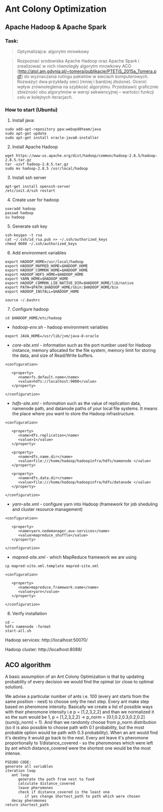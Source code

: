 # Ant Colony Optimization
## Apache Hadoop & Apache Spark
### Task:
> Optymalizajca: algorytm mrowkowy

>Rozpoznać srodowiska Apache Hadoop oraz Apache Spark i zrealizować w nich równoległy algorytm mrowkowy
ACO (http://atol.am.gdynia.pl/~tomera/publikacje/PTETiS_2015a_Tomera.pdf) do wyznaczania  rutingu  pakietów  w  sieciach  komputerowych. Rozważyć  dwa przykłady  sieci  (mniej  i  bardziej  złożone).  Ocenić  wpływ  zrównoleglenia  na 
szybkość  algorytmu. Przedstawić  graficznie  zbieżność  obu  algorytmów  w  wersji sekwencyjnej – wartości funkcji celu w kolejnych iteracjach.


### How to start (Ubuntu)
1. Install java: 
```
sudo add-apt-repository ppa:webupd8team/java
sudo apt-get update
sudo apt-get install oracle-java8-installer
```
2. Install Apache Hadoop
```
wget https://www-us.apache.org/dist/hadoop/common/hadoop-2.8.5/hadoop-2.8.5.tar.gz
tar -xzvf hadoop-2.8.5.tar.gz
sudo mv hadoop-2.8.5 /usr/local/hadoop
```
3. Install ssh server
```
apt-get install openssh-server
/etc/init.d/ssh restart
```
4. Create user for hadoop
```
useradd hadoop 
passwd hadoop 
su hadoop
```
5. Generate ssh key
```
ssh-keygen -t rsa 
cat ~/.ssh/id_rsa.pub >> ~/.ssh/authorized_keys 
chmod 0600 ~/.ssh/authorized_keys 
```
6. Add environment variables
```
export HADOOP_HOME=/usr/local/hadoop 
export HADOOP_MAPRED_HOME=$HADOOP_HOME 
export HADOOP_COMMON_HOME=$HADOOP_HOME 
export HADOOP_HDFS_HOME=$HADOOP_HOME 
export YARN_HOME=$HADOOP_HOME 
export HADOOP_COMMON_LIB_NATIVE_DIR=$HADOOP_HOME/lib/native 
export PATH=$PATH:$HADOOP_HOME/sbin:$HADOOP_HOME/bin 
export HADOOP_INSTALL=$HADOOP_HOME

source ~/.bashrc
```
7. Configure hadoop
```
cd $HADOOP_HOME/etc/hadoop
```
* *hadoop-env.sh* - hadoop environment variables
```
export JAVA_HOME=/usr/lib/jvm/java-8-oracle
```
* *core-site.xml* - information such as the port number used for Hadoop instance, memory allocated for the file system, memory limit for storing the data, and size of Read/Write buffers.
```
<configuration>

   <property>
      <name>fs.default.name</name>
      <value>hdfs://localhost:9000</value> 
   </property>
 
</configuration>
```
* *hdfs-site.xml* - information such as the value of replication data, namenode path, and datanode paths of your local file systems. It means the place where you want to store the Hadoop infrastructure.
```
<configuration>

   <property>
      <name>dfs.replication</name>
      <value>1</value>
   </property>
    
   <property>
      <name>dfs.name.dir</name>
      <value>file:///home/hadoop/hadoopinfra/hdfs/namenode </value>
   </property>
    
   <property>
      <name>dfs.data.dir</name> 
      <value>file:///home/hadoop/hadoopinfra/hdfs/datanode </value> 
   </property>
       
</configuration>
```
* *yarn-site.xml* - configure yarn into Hadoop (framework for job sheduling and cluster resource management)
```
<configuration>
 
   <property>
      <name>yarn.nodemanager.aux-services</name>
      <value>mapreduce_shuffle</value> 
   </property>
  
</configuration>
```
* *mapred-site.xml* - which MapReduce framework we are using

`cp mapred-site.xml.template mapred-site.xml `
```
<configuration>
 
   <property> 
      <name>mapreduce.framework.name</name>
      <value>yarn</value>
   </property>
   
</configuration>
```
8. Verify installation
```
cd ~ 
hdfs namenode -format 
start-all.sh
```
Hadoop services: http://localhost:50070/

Hadoop cluster: http://localhost:8088/

## ACO algorithm

A basic assumption of an Ant Colony Optimization is that by updating probability of every decision we would find the opimal (or close to optimal solution).

We advise a particular number of ants i.e. 100 (every ant starts from the same position - nest) to choose only the next step. 
Every ant make step based on pheromone intensity.
Basically we create a list of possible ways with their pheromone intensity i.e p = [1,2,3,2,2] and than we normalized it so the sum would be 1, p = [1,2,3,2,2] -> p_norm = [0.1,0.2,0.3,0.2,0.2] (sum(p_norm) = 1). And than we randomly choose from p_norm distribution (so it is also possible to choose path with 0.1 probability, but the most probable option would be path with 0.3 probability).
When an ant would find it's destiny it would go back to the nest.
Every ant leave it's pheromone proportionally to 1/distance_covered - so the pheromones which were left by ant which distance_covered were the shortest one would be the most intense.

```
PSEUDO CODE:
generate all variables
iteration loop
   ant loop
      generate the path from nest to food
      calculate distance_covered
      leave pheromones 
      check if distance_covered is the least one
         if yes change shortest_path to path which were chosen      
   decay pheromones
return shortest_path
```

